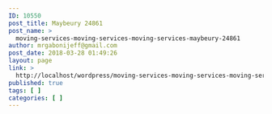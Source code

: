 ```yaml
---
ID: 10550
post_title: Maybeury 24861
post_name: >
  moving-services-moving-services-moving-services-maybeury-24861
author: mrgabonijeff@gmail.com
post_date: 2018-03-28 01:49:26
layout: page
link: >
  http://localhost/wordpress/moving-services-moving-services-moving-services-maybeury-24861/
published: true
tags: [ ]
categories: [ ]
---
```

